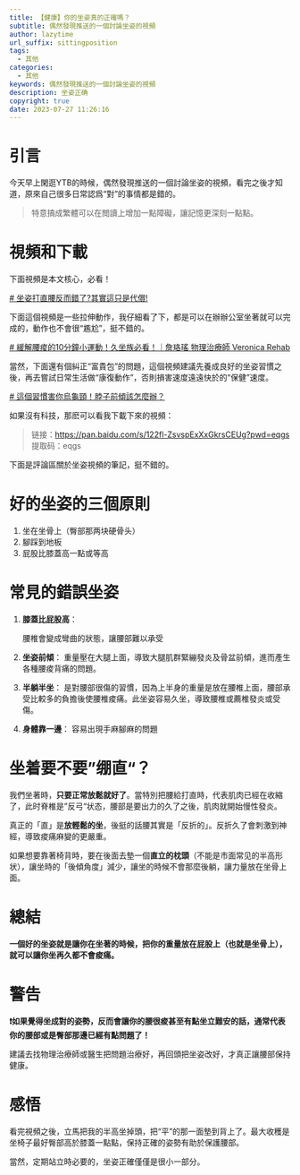 ```yaml
---
title: 【健康】你的坐姿真的正確嗎？
subtitle: 偶然發現推送的一個討論坐姿的視頻
author: lazytime
url_suffix: sittingposition
tags:
  - 其他
categories:
  - 其他
keywords: 偶然發現推送的一個討論坐姿的視頻
description: 坐姿正确
copyright: true
date: 2023-07-27 11:26:16
---
```


# 引言

今天早上閑逛YTB的時候，偶然發現推送的一個討論坐姿的視頻，看完之後才知道，原來自己很多日常認爲“對”的事情都是錯的。

> 特意搞成繁體可以在閲讀上增加一點障礙，讓記憶更深刻一點點。

<!-- more -->

# 視頻和下載

下面視頻是本文核心，必看！

[# 坐姿打直腰反而錯了?其實這只是代償!](https://www.youtube.com/watch?v=iuq3YsFEoHY)

下面這個視頻是一些拉伸動作，我仔細看了下，都是可以在辦辦公室坐著就可以完成的，動作也不會很“尷尬”，挺不錯的。

[# 緩解腰痠的10分鐘小運動！久坐族必看！｜詹珞瑤 物理治療師 Veronica Rehab](https://www.youtube.com/watch?v=T8cjpnqwj4A&t=397s)

當然，下面還有個糾正“富貴包”的問題，這個視頻建議先養成良好的坐姿習慣之後，再去嘗試日常生活做“康復動作”，否則損害速度遠遠快於的“保健”速度。

[# 這個習慣害你烏龜頸！脖子前傾該怎麼辦？](https://www.youtube.com/watch?v=fJywDb-kxQ0)

如果沒有科技，那麽可以看我下載下來的視頻：

> 链接：[https://pan.baidu.com/s/122fl-ZsvspExXxGkrsCEUg?pwd=eqgs ](https://pan.baidu.com/s/122fl-ZsvspExXxGkrsCEUg?pwd=eqgs )
   提取码：eqgs 

下面是評論區關於坐姿視頻的筆記，挺不錯的。

# 好的坐姿的三個原則

1. 坐在坐骨上（臀部那两块硬骨头）
2. 腳踩到地板
3. 屁股比膝蓋高一點或等高

# 常見的錯誤坐姿

1. **膝蓋比屁股高**：
   
     腰椎會變成彎曲的狀態，讓腰部難以承受
2. **坐姿前傾**：
     重量壓在大腿上面，導致大腿肌群緊繃發炎及骨盆前傾，進而產生各種腰痠背痛的問題。

3. **半躺半坐**：
     是對腰部很傷的習慣，因為上半身的重量是放在腰椎上面，腰部承受比較多的負擔後使腰椎痠痛。此坐姿容易久坐，導致腰椎或薦椎發炎或受傷。

4. **身體靠一邊**：
     容易出現手麻腳麻的問題

# 坐着要不要”绷直“？

我們坐著時，**只要正常放鬆就好了**。當特別把腰給打直時，代表肌肉已經在收縮了，此时脊椎是”反弓“状态，腰部是要出力的久了之後，肌肉就開始慢性發炎。

真正的「直」是**放輕鬆的坐**，後挺的話腰其實是「反折的」。反折久了會刺激到神經，導致痠痛麻變的更嚴重。

如果想要靠著椅背時，要在後面去墊一個**直立的枕頭**（不能是市面常见的半高形状），讓坐時的「後傾角度」減少，讓坐的時候不會那麼後躺，讓力量放在坐骨上面。

# 總結

 **一個好的坐姿就是讓你在坐著的時候，把你的重量放在屁股上（也就是坐骨上），就可以讓你坐再久都不會痠痛。**

# 警告

**❗如果覺得坐成對的姿勢，反而會讓你的腰很痠甚至有點坐立難安的話，通常代表你的腰部或是臀部那邊已經有點問題了！**

建議去找物理治療師或醫生把問題治療好，再回頭把坐姿改好，才真正讓腰部保持健康。


# 感悟

看完視頻之後，立馬把我的半高坐掉頭，把“平”的那一面墊到背上了。最大收穫是坐椅子最好臀部高於膝蓋一點點，保持正確的姿勢有助於保護腰部。

當然，定期站立時必要的，坐姿正確僅僅是很小一部分。